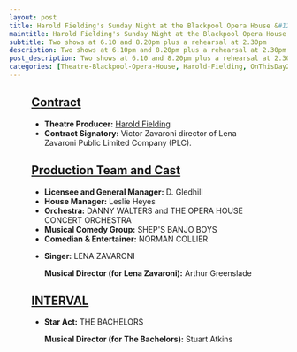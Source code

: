 ```yaml
---
layout: post
title: Harold Fielding's Sunday Night at the Blackpool Opera House &#124; 21 July 1974
maintitle: Harold Fielding's Sunday Night at the Blackpool Opera House
subtitle: Two shows at 6.10 and 8.20pm plus a rehearsal at 2.30pm
description: Two shows at 6.10pm and 8.20pm plus a rehearsal at 2.30pm The Contract for the show was signed by Victor Zavaroni.
post_description: Two shows at 6.10 and 8.20pm plus a rehearsal at 2.30pm
categories: [Theatre-Blackpool-Opera-House, Harold-Fielding, OnThisDay21July]
---
```


<figure class="fig3">
<div class="CardLayout">
<div class="CardItem">
<h2 id="infobox1" class="infobox"><a href="#infobox1">Contract</a></h2>
<div class="CardItem split">
<ul>
<li><strong>Theatre Producer:</strong> <a href="/1916-12-04-harold-fielding">Harold Fielding</a></li>
<li><strong>Contract Signatory:</strong> Victor Zavaroni director of Lena Zavaroni Public Limited Company (PLC).</li>
</ul>
</div></div></div>
</figure>

<figure class="fig3">
<div class="CardLayout">
<div class="CardItem">
<h2 id="infobox2" class="infobox"><a href="#infobox2">Production Team and Cast</a></h2>
<div class="CardItem split">
<ul>
<li><strong>Licensee and General Manager:</strong> D. Gledhill</li>
<li><strong>House Manager:</strong> Leslie Heyes</li>
<li><strong>Orchestra:</strong> DANNY WALTERS and THE OPERA HOUSE CONCERT ORCHESTRA</li>
<li><strong>Musical Comedy Group:</strong> SHEP'S BANJO BOYS</li>
<li><strong>Comedian & Entertainer:</strong> NORMAN COLLIER</li>
<li>
<p><strong>Singer:</strong> LENA ZAVARONI</p>
<p><strong>Musical Director (for Lena Zavaroni):</strong> Arthur Greenslade</p>
</li>
</ul>
<h2 id="infobox3" class="infobox"><a href="#infobox3">INTERVAL</a></h2>
<ul>
<li>
<p><strong>Star Act:</strong> THE BACHELORS</p>
<p><strong>Musical Director (for The Bachelors):</strong> Stuart Atkins</p>
</li>
</ul>
</div></div></div>
</figure>
